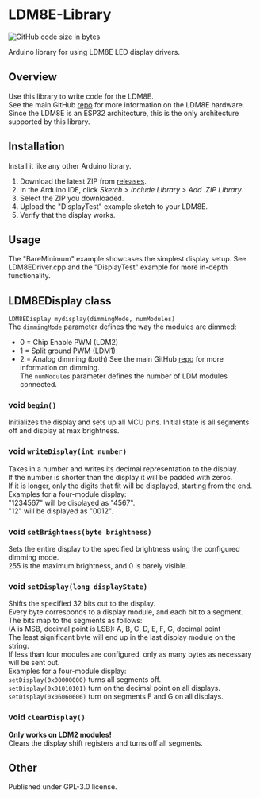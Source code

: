 # LDM8E-Library
![GitHub code size in bytes](https://img.shields.io/github/languages/code-size/ndornseif/LDM8E-Library)  


Arduino library for using LDM8E LED display drivers. 

## Overview
Use this library to write code for the LDM8E.  
See the main GitHub [repo](https://github.com/ndornseif/LDM8E-LEDDisplayController) for more information on the LDM8E hardware.  
Since the LDM8E is an ESP32 architecture, this is the only architecture supported by this library.

## Installation
Install it like any other Arduino library.
1. Download the latest ZIP from [releases](https://github.com/ndornseif/LDM8E-Library/releases).
2. In the Arduino IDE, click *Sketch > Include Library > Add .ZIP Library*.
3. Select the ZIP you downloaded.
4. Upload the "DisplayTest" example sketch to your LDM8E. 
5. Verify that the display works.

## Usage
The "BareMinimum" example showcases the simplest display setup.
See LDM8EDriver.cpp and the "DisplayTest" example for more in-depth functionality.

## LDM8EDisplay class
`LDM8EDisplay mydisplay(dimmingMode, numModules)`  
The `dimmingMode` parameter defines the way the modules are dimmed:    
- 0 = Chip Enable PWM (LDM2)
- 1 = Split ground PWM (LDM1)
- 2 = Analog dimming (both)
See the main GitHub [repo](https://github.com/ndornseif/LDM8E-LEDDisplayController) for more information on dimming.  
The `numModules` parameter defines the number of LDM modules connected.  

### void `begin()`
Initializes the display and sets up all MCU pins.
Initial state is all segments off and display at max brightness.  

### void `writeDisplay(int number)`
Takes in a number and writes its decimal representation to the display.  
If the number is shorter than the display it will be padded with zeros.  
If it is longer, only the digits that fit will be displayed, starting from the end.  
Examples for a four-module display:   
"1234567" will be displayed as "4567".  
"12" will be displayed as "0012".  

### void `setBrightness(byte brightness)`
Sets the entire display to the specified brightness using the configured dimming mode.  
255 is the maximum brightness, and 0 is barely visible.  

### void `setDisplay(long displayState)`
Shifts the specified 32 bits out to the display.  
Every byte corresponds to a display module, and each bit to a segment.  
The bits map to the segments as follows:  
(A is MSB, decimal point is LSB): A, B, C, D, E, F, G, decimal point   
The least significant byte will end up in the last display module on the string.  
If less than four modules are configured, only as many bytes as necessary will be sent out.  
Examples for a four-module display:   
`setDisplay(0x00000000)` turns all segments off.  
`setDisplay(0x01010101)` turn on the decimal point on all displays.  
`setDisplay(0x06060606)` turn on segments F and G on all displays.  

### void `clearDisplay()`
**Only works on LDM2 modules!**  
Clears the display shift registers and turns off all segments. 

## Other
Published under GPL-3.0 license.  